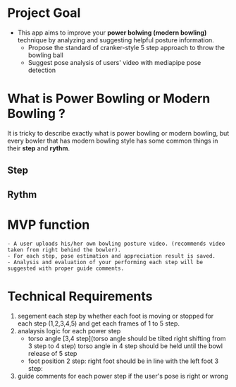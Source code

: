 # Project Goal

- This app aims to improve your **power bolwing (modern bowling)** technique by analyzing and suggesting helpful posture information.
  - Propose the standard of cranker-style 5 step approach to throw the bowling ball
  - Suggest pose analysis of users' video with mediapipe pose detection
 
# What is Power Bowling or Modern Bowling ?
It is tricky to describe exactly what is power bowling or modern bowling, but every bowler that has modern bowling style has some common things in their **step** and **rythm**.

## Step

## Rythm

# MVP function
    - A user uploads his/her own bowling posture video. (recommends video taken from right behind the bowler).
    - For each step, pose estimation and appreciation result is saved.
    - Analysis and evaluation of your performing each step will be suggested with proper guide comments.

# Technical Requirements

1. segement each step by whether each foot is moving or stopped for each step (1,2,3,4,5) and get each frames of 1 to 5 step.
2. analaysis logic for each power step
    - torso angle
      [3,4 step](torso angle should be tilted right shifting from 3 step to 4 step)
      torso angle in 4 step should be held until the bowl release of 5 step
    - foot position
      2 step: right foot should be in line with the left foot
      3 step:
4. guide comments for each power step if the user's pose is right or wrong
  
